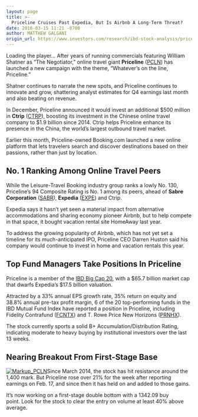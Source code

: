 ```yaml
---
layout: page
title: >-
  Priceline Cruises Past Expedia, But Is Airbnb A Long-Term Threat?
date: 2016-03-15 11:21 -0700
author: MATTHEW GALGANI
origin_url: https://www.investors.com/research/ibd-stock-analysis/priceline-cruises-past-expedia-but-is-airbnb-a-long-term-threat/
---
```





Loading the player...
After years of running commercials featuring William Shatner as “The Negotiator,” online travel giant **Priceline** ([PCLN](https://research.investors.com/quote.aspx?symbol=PCLN)) has launched a new campaign with the theme, “Whatever’s on the line, Priceline.”


Shatner continues to narrate the new spots, and Priceline continues to innovate and grow, shattering analyst estimates for Q4 earnings last month and also beating on revenue.


In December, Priceline announced it would invest an additional $500 million in **Ctrip** ([CTRP](https://research.investors.com/quote.aspx?symbol=CTRP)), boosting its investment in the Chinese online travel company to $1.9 billion since 2014. Ctrip helps Priceline enhance its presence in the China, the world’s largest outbound travel market.


Earlier this month, Priceline-owned Booking.com launched a new online platform that lets travelers search and discover destinations based on their passions, rather than just by location.


No. 1 Ranking Among Online Travel Peers
---------------------------------------


While the Leisure-Travel Booking industry group ranks a lowly No. 130, Priceline’s 94 Composite Rating is No. 1 among its peers, ahead of **Sabre Corporation** ([SABR](https://research.investors.com/quote.aspx?symbol=SABR)), **Expedia** ([EXPE](https://research.investors.com/quote.aspx?symbol=EXPE)) and Ctrip.


Expedia says it hasn’t yet seen a material impact from alternative accommodations and sharing economy pioneer Airbnb, but to help compete in that space, it bought vacation rental site HomeAway last year.


To address the growing popularity of Airbnb, which has not yet set a timeline for its much-anticipated IPO, Priceline CEO Darren Huston said his company would continue to invest in home and vacation rentals this year.


Top Fund Managers Take Positions In Priceline
---------------------------------------------


Priceline is a member of the [IBD Big Cap 20](http://research.investors.com/stock-lists/big-cap-20/), with a $65.7 billion market cap that dwarfs Expedia’s $17.5 billion valuation.


Attracted by a 33% annual EPS growth rate, 35% return on equity and 38.8% annual pre-tax profit margin, 6 of the 20 top-performing funds in the IBD Mutual Fund Index have reported a position in Priceline, including Fidelity Contrafund ([FCNTX](https://research.investors.com/quote.aspx?symbol=FCNTX)) and T. Rowe Price New Horizons ([PRNHX](https://research.investors.com/quote.aspx?symbol=PRNHX)).


The stock currently sports a solid B+ Accumulation/Distribution Rating, indicating moderate to heavy buying by institutional investors over the last 13 weeks.


Nearing Breakout From First-Stage Base
--------------------------------------


[![Markup_PCLN](https://www.investors.com/wp-content/uploads/2016/03/Markup_PCLN-300x206.jpg)](https://www.investors.com/wp-content/uploads/2016/03/Markup_PCLN.jpg)Since March 2014, the stock has hit resistance around the 1,400 mark. But Priceline rose over 21% for the week after reporting earnings on Feb. 17, and since then it has held on and added to those gains.


It’s now working on a first-stage double bottom with a 1342.09 buy point. Look for the stock to clear the entry on volume at least 40% above average.




